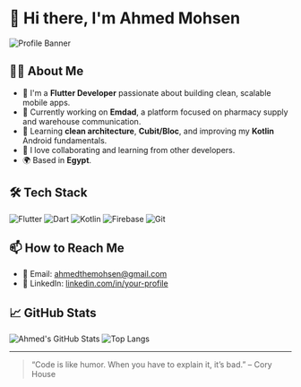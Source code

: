 # 👋 Hi there, I'm Ahmed Mohsen

![Profile Banner](https://capsule-render.vercel.app/api?type=waving&color=0:00BCD4,100:009688&height=180&section=header&text=Welcome%20to%20my%20GitHub!&fontColor=ffffff&fontSize=30&animation=twinkling)

## 👨‍💻 About Me

- 💼 I'm a **Flutter Developer** passionate about building clean, scalable mobile apps.
- 🚀 Currently working on **Emdad**, a platform focused on pharmacy supply and warehouse communication.
- 🧠 Learning **clean architecture**, **Cubit/Bloc**, and improving my **Kotlin** Android fundamentals.
- 🤝 I love collaborating and learning from other developers.
- 🌍 Based in **Egypt**.

## 🛠️ Tech Stack

![Flutter](https://img.shields.io/badge/Flutter-02569B?style=for-the-badge&logo=flutter&logoColor=white)
![Dart](https://img.shields.io/badge/Dart-0175C2?style=for-the-badge&logo=dart&logoColor=white)
![Kotlin](https://img.shields.io/badge/Kotlin-0095D5?style=for-the-badge&logo=kotlin&logoColor=white)
![Firebase](https://img.shields.io/badge/Firebase-ffca28?style=for-the-badge&logo=firebase&logoColor=black)
![Git](https://img.shields.io/badge/Git-F05032?style=for-the-badge&logo=git&logoColor=white)

## 📫 How to Reach Me

- 💌 Email: ahmedthemohsen@gmail.com
- 💼 LinkedIn: [linkedin.com/in/your-profile](https://linkedin.com/in/your-profile)


## 📈 GitHub Stats

![Ahmed's GitHub Stats](https://github-readme-stats.vercel.app/api?username=ahmedmohsen&show_icons=true&theme=default)
![Top Langs](https://github-readme-stats.vercel.app/api/top-langs/?username=ahmedmohsen&layout=compact&theme=default)

---

> “Code is like humor. When you have to explain it, it’s bad.” – Cory House

